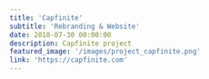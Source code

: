 ```yaml
---
title: 'Capfinite'
subtitle: 'Rebranding & Website' 
date: 2018-07-30 00:00:00
description: Capfinite project
featured_image: '/images/project_capfinite.png'
link: 'https://capfinite.com'
---
```

